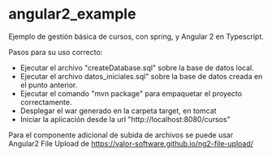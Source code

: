 # angular2_example

Ejemplo de gestión básica de cursos, con spring, y Angular 2 en Typescript.

Pasos para su uso correcto:

* Ejecutar el archivo "createDatabase.sql" sobre la base de datos local.
* Ejecutar el archivo datos_iniciales.sql" sobre la base de datos creada en el punto anterior.
* Ejecutar el comando "mvn package" para empaquetar el proyecto correctamente.
* Desplegar el war generado en la carpeta target, en tomcat
* Iniciar la aplicación desde la url "http://localhost:8080/cursos"

Para el componente adicional de subida de archivos se puede usar Angular2 File Upload de https://valor-software.github.io/ng2-file-upload/
